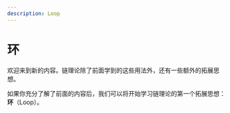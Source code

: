 ```yaml
---
description: Loop
---
```


# 环

欢迎来到新的内容。链理论除了前面学到的这些用法外，还有一些额外的拓展思想。

如果你充分了解了前面的内容后，我们可以将开始学习链理论的第一个拓展思想：**环**（Loop）。
